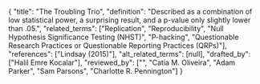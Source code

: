 {
    "title": "The Troubling Trio",
    "definition": "Described as a combination of low statistical power, a surprising result, and a p-value only slightly lower than .05.",
    "related_terms": ["Replication", "Reproducibility", "Null Hypothesis Significance Testing (NHST)", "P-hacking", "Questionable Research Practices or Questionable Reporting Practices (QRPs)"],
    "references": ["Lindsay (2015)"],
    "alt_related_terms": [null],
    "drafted_by": ["Halil Emre Kocalar"],
    "reviewed_by": ["", "Catia M. Oliveira", "Adam Parker", "Sam Parsons", "Charlotte R. Pennington"]
  }
